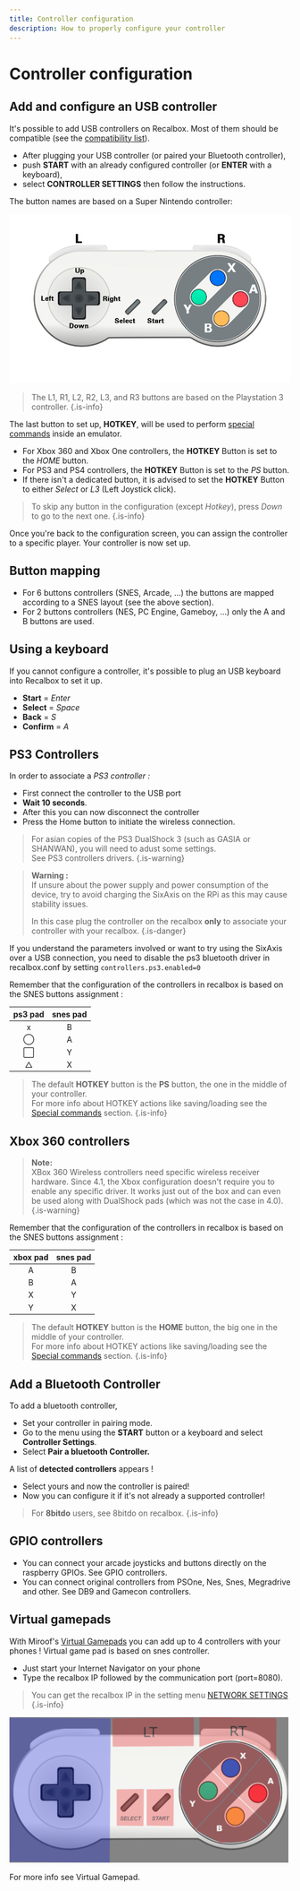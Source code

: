 ```yaml
---
title: Controller configuration
description: How to properly configure your controller
---
```


# Controller configuration

## Add and configure an USB controller

It's possible to add USB controllers on Recalbox. Most of them should be compatible \(see the [compatibility list](/hardware-compatibility/compatible-devices/controller)\).

* After plugging your USB controller \(or paired your Bluetooth controller\), 
* push **START** with an already configured controller \(or **ENTER** with a keyboard\), 
* select **CONTROLLER SETTINGS** then follow the instructions.

The button names are based on a Super Nintendo controller:

![A Super Nintendo \(SNES\) controller](/migration-images/basic-manual/getting-started/1000px-snes_cont.jpg)


>The L1, R1, L2, R2, L3, and R3 buttons are based on the Playstation 3 controller.
{.is-info}

The last button to set up,  **HOTKEY**, will be used to perform [special commands](during-the-game.md#special-commands) inside an emulator.

* For Xbox 360 and Xbox One controllers, the **HOTKEY** Button is set to the _HOME_ button.
* For PS3 and PS4 controllers, the **HOTKEY** Button is set to the _PS_ button.
* If there isn't a dedicated button, it is advised to set the **HOTKEY** Button to either _Select_ or _L3_ \(Left Joystick click\).


>To skip any button in the configuration \(except _Hotkey_\), press _Down_ to go to the next one.
{.is-info}

Once you're back to the configuration screen, you can assign the controller to a specific player. Your controller is now set up.

## Button mapping

* For 6 buttons controllers \(SNES, Arcade, ...\) the buttons are mapped according to a SNES layout \(see the above section\).
* For 2 buttons controllers \(NES, PC Engine, Gameboy, ...\) only the A and B buttons are used.

## Using a keyboard

If you cannot configure a controller, it's possible to plug an USB keyboard into Recalbox to set it up.

* **Start** = _Enter_
* **Select** = _Space_
* **Back** = _S_
* **Confirm** = _A_

## PS3 Controllers

In order to associate a _PS3 controller :_

* First connect the controller to the USB port 
* **Wait 10 seconds**. 
* After this you can now disconnect the controller 
* Press the Home button to initiate the wireless connection.


>For asian copies of the PS3 DualShock 3 \(such as GASIA or SHANWAN\), you will need to adust some settings.   
>See PS3 controllers drivers.
{.is-warning}


>**Warning :**   
>If unsure about the power supply and power consumption of the device, try to avoid charging the SixAxis on the RPi as this may cause stability issues.   
>  
>In this case plug the controller on the recalbox **only** to associate your controller with your recalbox.
{.is-danger}

If you understand the parameters involved or want to try using the SixAxis over a USB connection, you need to disable the ps3 bluetooth driver in recalbox.conf by setting `controllers.ps3.enabled=0`

Remember that the configuration of the controllers in recalbox is based on the SNES buttons assignment :



| ps3 pad | snes pad |
| :---: | :---: |
| x | B |
| ◯ | A |
| ⬜ | Y |
| △ | X |


>The default **HOTKEY** button is the **PS** button, the one in the middle of your controller.  
>For more info about HOTKEY actions like saving/loading see the [Special commands](during-the-game.md#special-commands) section.
{.is-info}

## Xbox 360 controllers


>**Note:**   
>XBox 360 Wireless controllers need specific wireless receiver hardware. Since 4.1, the Xbox configuration doesn't require you to enable any specific driver. It works just out of the box and can even be used along with DualShock pads \(which was not the case in 4.0\).
{.is-warning}

Remember that the configuration of the controllers in recalbox is based on the SNES buttons assignment :

| xbox pad | snes pad |
| :---: | :---: |
| A | B |
| B | A |
| X | Y |
| Y | X |


>The default **HOTKEY** button is the **HOME** button, the big one in the middle of your controller.   
>For more info about HOTKEY actions like saving/loading see the [Special commands](during-the-game.md#special-commands) section.
{.is-info}

## Add a Bluetooth Controller

To add a bluetooth controller, 

* Set your controller in pairing mode. 
* Go to the menu using the **START** button or a keyboard and select **Controller Settings**.
* Select **Pair a bluetooth Controller.**​

A list of **detected controllers** appears !

* Select yours and now the controller is paired! 
* Now you can configure it if it's not already a supported controller!


>For **8bitdo** users, see 8bitdo on recalbox.
{.is-info}

## GPIO controllers

* You can connect your arcade joysticks and buttons directly on the raspberry GPIOs. See GPIO controllers.
* You can connect original controllers from PSOne, Nes, Snes, Megradrive and other. See DB9 and Gamecon controllers.

## Virtual gamepads

With Miroof's [Virtual Gamepads](https://github.com/miroof/node-virtual-gamepads) you can add up to 4 controllers with your phones ! Virtual game pad is based on snes controller. 

* Just start your Internet Navigator on your phone
* Type the recalbox IP followed by the communication port \(port=8080\). 


>You can get the recalbox IP in the setting menu [NETWORK SETTINGS](emulationstation.md#6-network-settings)​
{.is-info}

![virtual gamepad touch zones](/migration-images/basic-manual/getting-started/virutalgamepad_touch_zones.png)

For more info see Virtual Gamepad.

